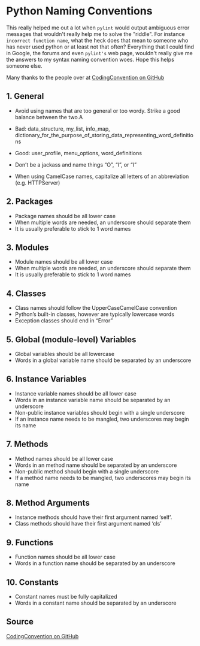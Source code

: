 # Python Naming Conventions

This really helped me out a lot when `pylint` would output ambiguous error
messages that wouldn't really help me to solve the "riddle". For instance
`incorrect function name`, what the heck does that mean to someone who has
never used python or at least not that often? Everything that I could find in
Google, the forums and even `pylint's` web page, wouldn't really give me the
answers to my syntax naming convention woes. Hope this helps someone else.

Many thanks to the people over at [CodingConvention on GitHub](http://visualgit.readthedocs.io/en/latest/pages/naming_convention.html)

## 1. General

*   Avoid using names that are too general or too wordy. Strike a good
balance between the two.A

*   Bad: data_structure, my_list, info_map,
dictionary_for_the_purpose_of_storing_data_representing_word_definitions

*   Good: user_profile, menu_options, word_definitions

*   Don’t be a jackass and name things “O”, “l”, or “I”

*   When using CamelCase names, capitalize all letters of an abbreviation
(e.g. HTTPServer)  

## 2. Packages

*   Package names should be all lower case
*   When multiple words are needed, an underscore should separate them
*   It is usually preferable to stick to 1 word names  

## 3. Modules

*   Module names should be all lower case
*   When multiple words are needed, an underscore should separate them
*   It is usually preferable to stick to 1 word names

## 4. Classes

*   Class names should follow the UpperCaseCamelCase convention
*   Python’s built-in classes, however are typically lowercase words
*   Exception classes should end in “Error”

## 5. Global (module-level) Variables

*   Global variables should be all lowercase
*   Words in a global variable name should be separated by an underscore

## 6. Instance Variables

*   Instance variable names should be all lower case
*   Words in an instance variable name should be separated by an underscore
*   Non-public instance variables should begin with a single underscore
*   If an instance name needs to be mangled, two underscores may begin its name

## 7. Methods

*   Method names should be all lower case
*   Words in an method name should be separated by an underscore
*   Non-public method should begin with a single underscore
*   If a method name needs to be mangled, two underscores may begin its name

## 8. Method Arguments

*   Instance methods should have their first argument named ‘self’.
*   Class methods should have their first argument named ‘cls’

## 9. Functions

*   Function names should be all lower case
*   Words in a function name should be separated by an underscore

## 10. Constants

*   Constant names must be fully capitalized
*   Words in a constant name should be separated by an underscore

## Source

[CodingConvention on GitHub](http://visualgit.readthedocs.io/en/latest/pages/naming_convention.html)
